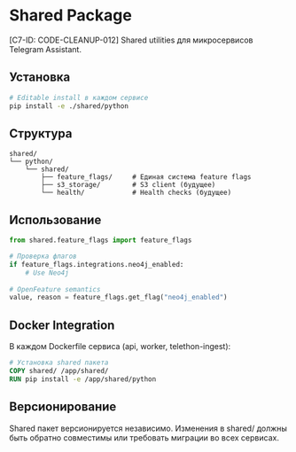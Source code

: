 # Shared Package

[C7-ID: CODE-CLEANUP-012] Shared utilities для микросервисов Telegram Assistant.

## Установка

```bash
# Editable install в каждом сервисе
pip install -e ./shared/python
```

## Структура

```
shared/
└── python/
    └── shared/
        ├── feature_flags/     # Единая система feature flags
        ├── s3_storage/        # S3 client (будущее)
        └── health/            # Health checks (будущее)
```

## Использование

```python
from shared.feature_flags import feature_flags

# Проверка флагов
if feature_flags.integrations.neo4j_enabled:
    # Use Neo4j
    
# OpenFeature semantics
value, reason = feature_flags.get_flag("neo4j_enabled")
```

## Docker Integration

В каждом Dockerfile сервиса (api, worker, telethon-ingest):

```dockerfile
# Установка shared пакета
COPY shared/ /app/shared/
RUN pip install -e /app/shared/python
```

## Версионирование

Shared пакет версионируется независимо. Изменения в shared/ должны быть обратно совместимы или требовать миграции во всех сервисах.

